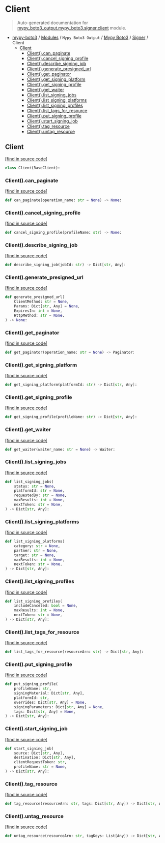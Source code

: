 # Client

> Auto-generated documentation for [mypy_boto3_output.mypy_boto3.signer.client](https://github.com/vemel/mypy_boto3/blob/master/mypy_boto3_output/mypy_boto3/signer/client.py) module.

- [mypy-boto3](../../../README.md#mypy_boto3) / [Modules](../../../MODULES.md#mypy-boto3-modules) / `Mypy Boto3 Output` / [Mypy Boto3](../index.md#mypy-boto3) / [Signer](index.md#signer) / Client
    - [Client](#client)
        - [Client().can_paginate](#clientcan_paginate)
        - [Client().cancel_signing_profile](#clientcancel_signing_profile)
        - [Client().describe_signing_job](#clientdescribe_signing_job)
        - [Client().generate_presigned_url](#clientgenerate_presigned_url)
        - [Client().get_paginator](#clientget_paginator)
        - [Client().get_signing_platform](#clientget_signing_platform)
        - [Client().get_signing_profile](#clientget_signing_profile)
        - [Client().get_waiter](#clientget_waiter)
        - [Client().list_signing_jobs](#clientlist_signing_jobs)
        - [Client().list_signing_platforms](#clientlist_signing_platforms)
        - [Client().list_signing_profiles](#clientlist_signing_profiles)
        - [Client().list_tags_for_resource](#clientlist_tags_for_resource)
        - [Client().put_signing_profile](#clientput_signing_profile)
        - [Client().start_signing_job](#clientstart_signing_job)
        - [Client().tag_resource](#clienttag_resource)
        - [Client().untag_resource](#clientuntag_resource)

## Client

[[find in source code]](https://github.com/vemel/mypy_boto3/blob/master/mypy_boto3_output/mypy_boto3/signer/client.py#L12)

```python
class Client(BaseClient):
```

### Client().can_paginate

[[find in source code]](https://github.com/vemel/mypy_boto3/blob/master/mypy_boto3_output/mypy_boto3/signer/client.py#L15)

```python
def can_paginate(operation_name: str = None) -> None:
```

### Client().cancel_signing_profile

[[find in source code]](https://github.com/vemel/mypy_boto3/blob/master/mypy_boto3_output/mypy_boto3/signer/client.py#L19)

```python
def cancel_signing_profile(profileName: str) -> None:
```

### Client().describe_signing_job

[[find in source code]](https://github.com/vemel/mypy_boto3/blob/master/mypy_boto3_output/mypy_boto3/signer/client.py#L23)

```python
def describe_signing_job(jobId: str) -> Dict[str, Any]:
```

### Client().generate_presigned_url

[[find in source code]](https://github.com/vemel/mypy_boto3/blob/master/mypy_boto3_output/mypy_boto3/signer/client.py#L27)

```python
def generate_presigned_url(
    ClientMethod: str = None,
    Params: Dict[str, Any] = None,
    ExpiresIn: int = None,
    HttpMethod: str = None,
) -> None:
```

### Client().get_paginator

[[find in source code]](https://github.com/vemel/mypy_boto3/blob/master/mypy_boto3_output/mypy_boto3/signer/client.py#L37)

```python
def get_paginator(operation_name: str = None) -> Paginator:
```

### Client().get_signing_platform

[[find in source code]](https://github.com/vemel/mypy_boto3/blob/master/mypy_boto3_output/mypy_boto3/signer/client.py#L41)

```python
def get_signing_platform(platformId: str) -> Dict[str, Any]:
```

### Client().get_signing_profile

[[find in source code]](https://github.com/vemel/mypy_boto3/blob/master/mypy_boto3_output/mypy_boto3/signer/client.py#L45)

```python
def get_signing_profile(profileName: str) -> Dict[str, Any]:
```

### Client().get_waiter

[[find in source code]](https://github.com/vemel/mypy_boto3/blob/master/mypy_boto3_output/mypy_boto3/signer/client.py#L49)

```python
def get_waiter(waiter_name: str = None) -> Waiter:
```

### Client().list_signing_jobs

[[find in source code]](https://github.com/vemel/mypy_boto3/blob/master/mypy_boto3_output/mypy_boto3/signer/client.py#L53)

```python
def list_signing_jobs(
    status: str = None,
    platformId: str = None,
    requestedBy: str = None,
    maxResults: int = None,
    nextToken: str = None,
) -> Dict[str, Any]:
```

### Client().list_signing_platforms

[[find in source code]](https://github.com/vemel/mypy_boto3/blob/master/mypy_boto3_output/mypy_boto3/signer/client.py#L64)

```python
def list_signing_platforms(
    category: str = None,
    partner: str = None,
    target: str = None,
    maxResults: int = None,
    nextToken: str = None,
) -> Dict[str, Any]:
```

### Client().list_signing_profiles

[[find in source code]](https://github.com/vemel/mypy_boto3/blob/master/mypy_boto3_output/mypy_boto3/signer/client.py#L75)

```python
def list_signing_profiles(
    includeCanceled: bool = None,
    maxResults: int = None,
    nextToken: str = None,
) -> Dict[str, Any]:
```

### Client().list_tags_for_resource

[[find in source code]](https://github.com/vemel/mypy_boto3/blob/master/mypy_boto3_output/mypy_boto3/signer/client.py#L84)

```python
def list_tags_for_resource(resourceArn: str) -> Dict[str, Any]:
```

### Client().put_signing_profile

[[find in source code]](https://github.com/vemel/mypy_boto3/blob/master/mypy_boto3_output/mypy_boto3/signer/client.py#L88)

```python
def put_signing_profile(
    profileName: str,
    signingMaterial: Dict[str, Any],
    platformId: str,
    overrides: Dict[str, Any] = None,
    signingParameters: Dict[str, Any] = None,
    tags: Dict[str, Any] = None,
) -> Dict[str, Any]:
```

### Client().start_signing_job

[[find in source code]](https://github.com/vemel/mypy_boto3/blob/master/mypy_boto3_output/mypy_boto3/signer/client.py#L100)

```python
def start_signing_job(
    source: Dict[str, Any],
    destination: Dict[str, Any],
    clientRequestToken: str,
    profileName: str = None,
) -> Dict[str, Any]:
```

### Client().tag_resource

[[find in source code]](https://github.com/vemel/mypy_boto3/blob/master/mypy_boto3_output/mypy_boto3/signer/client.py#L110)

```python
def tag_resource(resourceArn: str, tags: Dict[str, Any]) -> Dict[str, Any]:
```

### Client().untag_resource

[[find in source code]](https://github.com/vemel/mypy_boto3/blob/master/mypy_boto3_output/mypy_boto3/signer/client.py#L114)

```python
def untag_resource(resourceArn: str, tagKeys: List[Any]) -> Dict[str, Any]:
```
